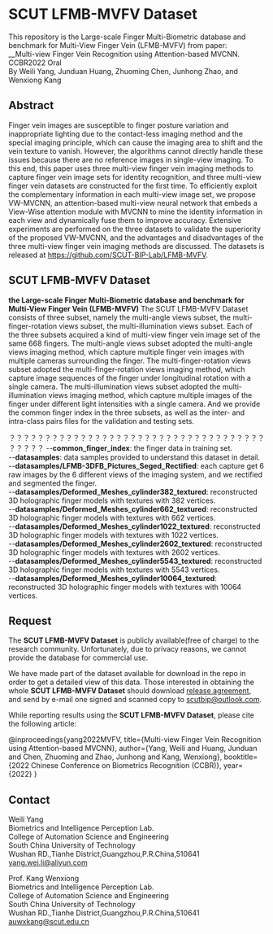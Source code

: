 # SCUT LFMB-MVFV Dataset
This repository is the Large-scale Finger Multi-Biometric database and benchmark for Multi-View Finger Vein (LFMB-MVFV) from paper:   
__Multi-view Finger Vein Recognition using Attention-based MVCNN.   CCBR2022 Oral  
By Weili Yang, Junduan Huang, Zhuoming Chen, Junhong Zhao, and Wenxiong Kang  


## Abstract
Finger vein images are susceptible to finger posture variation and inappropriate lighting due to the contact-less imaging method and the special imaging principle, which can cause the imaging area to shift and the vein texture to vanish. However, the algorithms cannot directly handle these issues because there are no reference images in single-view imaging. To this end, this paper uses three multi-view finger vein imaging methods to capture finger vein image sets for identity recognition, and three multi-view finger vein datasets are constructed for the first time. To efficiently exploit the complementary information in each multi-view image set, we propose VW-MVCNN, an attention-based multi-view neural network that embeds a View-Wise attention module with MVCNN to mine the identity information in each view and dynamically fuse them to improve accuracy. Extensive experiments are performed on the three datasets to validate the superiority of the proposed VW-MVCNN, and the advantages and disadvantages of the three multi-view finger vein imaging methods are discussed. The datasets is released at https://github.com/SCUT-BIP-Lab/LFMB-MVFV.


## SCUT LFMB-MVFV Dataset
**the Large-scale Finger Multi-Biometric database and benchmark for Multi-View Finger Vein (LFMB-MVFV)**
The SCUT LFMB-MVFV Dataset consists of three subset, namely the multi-angle views subset, the multi-finger-rotation views subset, the multi-illumination views subset. Each of the three subsets acquired a kind of multi-view finger vein image set of the same 668 fingers. The multi-angle views subset adopted the multi-angle views imaging method, which capture multiple finger vein images with multiple cameras surrounding the finger. The multi-finger-rotation views subset adopted the multi-finger-rotation views imaging method, which capture image sequences of the finger under longitudinal rotation with a single camera. The multi-illumination views subset adopted the multi-illumination views imaging method, which capture multiple images of the finger under different light intensities with a single camera. And we provide the common finger index in the three subsets, as well as the inter- and intra-class pairs files for the validation and testing sets.

？？？？？？？？？？？？？？？？？？？？？？？？？？？？？？？？？？？？？？？？？
--__common_finger_index__: the finger data in training set.   
--__datasamples__: data samples provided to understand this dataset in detail.  
--__datasamples/LFMB-3DFB_Pictures_Seged_Rectified__: each capture get 6 raw images by the 6 different views of the imaging system, and we rectified and segmented the finger.     
--__datasamples/Deformed_Meshes_cylinder382_textured__: reconstructed 3D holographic finger models with textures with 382 vertices.    
--__datasamples/Deformed_Meshes_cylinder662_textured__: reconstructed 3D holographic finger models with textures with 662 vertices.   
--__datasamples/Deformed_Meshes_cylinder1022_textured__: reconstructed 3D holographic finger models with textures with 1022 vertices.   
--__datasamples/Deformed_Meshes_cylinder2602_textured__: reconstructed 3D holographic finger models with textures with 2602 vertices.   
--__datasamples/Deformed_Meshes_cylinder5543_textured__: reconstructed 3D holographic finger models with textures with 5543 vertices.   
--__datasamples/Deformed_Meshes_cylinder10064_textured__: reconstructed 3D holographic finger models with textures with 10064 vertices.   

## Request
The __SCUT LFMB-MVFV Dataset__ is publicly available(free of charge) to the research community. Unfortunately, due to privacy reasons, we cannot provide the database for commercial use.

We have made part of the dataset available for download in the repo in order to get a detailed view of this data. Those interested in obtaining the whole __SCUT LFMB-MVFV Dataset__ should download [release agreement](https://github.com/SCUT-BIP-Lab/LFMB-3DFB/blob/main/SCUT%20LFMB-3DFB%20Database%20Release%20Agreement.docx??????????????????????？？？？？？？？？？？？？？？？？？?), and send by e-mail one signed and scanned copy to scutbip@outlook.com.


While reporting results using the __SCUT LFMB-MVFV Dataset__, please cite the following article:    

@inproceedings{yang2022MVFV,
  title={Multi-view Finger Vein Recognition using Attention-based MVCNN},
  author={Yang, Weili and Huang, Junduan and Chen, Zhuoming and Zhao, Junhong and Kang, Wenxiong},
  booktitle={2022 Chinese Conference on Biometrics Recognition (CCBR)},
  year={2022}
}




## Contact
Weili Yang   
Biometrics and Intelligence Perception Lab.   
College of Automation Science and Engineering   
South China University of Technology    
Wushan RD.,Tianhe District,Guangzhou,P.R.China,510641   
yang.wei.li@aliyun.com 



Prof. Kang Wenxiong   
Biometrics and Intelligence Perception Lab.   
College of Automation Science and Engineering   
South China University of Technology   
Wushan RD.,Tianhe District,Guangzhou,P.R.China,510641      
auwxkang@scut.edu.cn   
